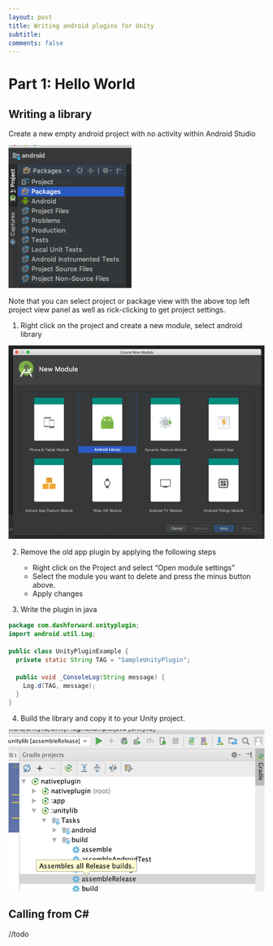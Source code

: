 ```yaml
---
layout: post
title: Writing android plugins for Unity
subtitle: 
comments: false
---
```


# Part 1: Hello World

## Writing a library

Create a new empty android project with no activity within Android Studio

![](./img/writing-android-plugin-001.png "create android project")

Note that you can select project or package view with the above top left project view panel as well as rick-clicking to get project settings.

1) Right click on the project and create a new module, select android library

![](./img/writing-android-plugin-002.png "create android project")

2) Remove the old app plugin by applying the following steps

    * Right click on the Project and select “Open module settings”
    * Select the module you want to delete and press the minus button above.
    * Apply changes

3) Write the plugin in java

```java
package com.dashforward.unityplugin;
import android.util.Log;

public class UnityPluginExample {
  private static String TAG = "SampleUnityPlugin";

  public void _ConsoleLog(String message) {
    Log.d(TAG, message);
  }
}
```

4) Build the library and copy it to your Unity project.

![](./img/writing-android-plugin-003.png "build using gradle")


## Calling from C#

//todo
